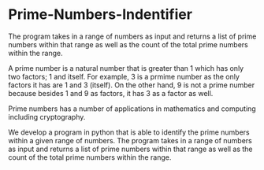 # Prime-Numbers-Indentifier
The program takes in a range of numbers as input and returns a list of prime numbers within that range as well as the count of the total prime numbers within the range.

A prime number is a natural number that is greater than 1 which has only two factors; 1 and itself. For example, 3 is a prmime number as the only factors it has are 1 and 3 (itself). On the other hand, 9 is not a prime number because besides 1 and 9 as factors, it has 3 as a factor as well.

Prime numbers has a number of applications in mathematics and computing including cryptography.

We develop a program in python that is able to identify the prime numbers within a given range of numbers. The program takes in a range of numbers as input and returns a list of prime numbers within that range as well as the count of the total prime numbers within the range.
